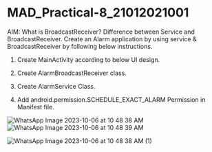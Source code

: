 # MAD_Practical-8_21012021001
AIM: What is BroadcastReceiver? Difference between Service and BroadcastReceiver. Create an Alarm application by using service & BroadcastReceiver by following below instructions.

1. Create MainActivity according to below UI design.

2. Create AlarmBroadcastReceiver class.

3. Create AlarmService Class.

4. Add android.permission.SCHEDULE_EXACT_ALARM Permission in Manifest file.

![WhatsApp Image 2023-10-06 at 10 48 38 AM](https://github.com/AdesharaBrijesh/MAD_Practical-8_21012021001/assets/98079442/4e289404-f226-4061-9894-4fe37196ed23)
![WhatsApp Image 2023-10-06 at 10 48 39 AM](https://github.com/AdesharaBrijesh/MAD_Practical-8_21012021001/assets/98079442/b82bee67-6cec-4542-8b2b-b120a7e06fc9)

![WhatsApp Image 2023-10-06 at 10 48 38 AM (1)](https://github.com/AdesharaBrijesh/MAD_Practical-8_21012021001/assets/98079442/6560e598-0082-4ac2-a9d9-215ce03843c5)
